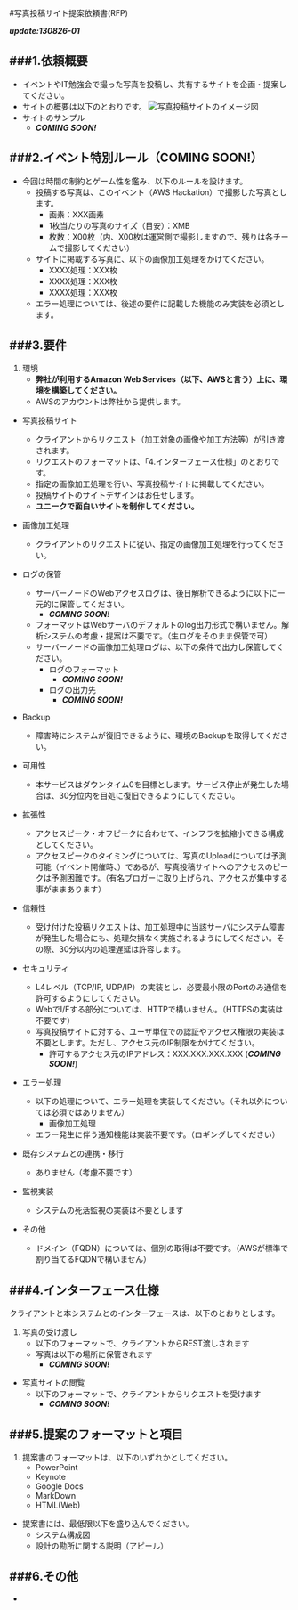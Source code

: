 #写真投稿サイト提案依頼書(RFP)

***update:130826-01***


###1.依頼概要
---
* イベントやIT勉強会で撮った写真を投稿し、共有するサイトを企画・提案してください。
* サイトの概要は以下のとおりです。
![写真投稿サイトのイメージ図](https://s3-ap-northeast-1.amazonaws.com/aws-hackathon/RFP-images/image.jpg) 
* サイトのサンプル
	* ***COMING SOON!***

###2.イベント特別ルール（COMING SOON!）
---

* 今回は時間の制約とゲーム性を鑑み、以下のルールを設けます。
	- 投稿する写真は、このイベント（AWS Hackation）で撮影した写真とします。
		- 画素：XXX画素
		- 1枚当たりの写真のサイズ（目安）：XMB
		- 枚数：X00枚（内、X00枚は運営側で撮影しますので、残りは各チームで撮影してください）
	- サイトに掲載する写真に、以下の画像加工処理をかけてください。
		- XXXX処理：XXX枚
		- XXXX処理：XXX枚
		- XXXX処理：XXX枚
	- エラー処理については、後述の要件に記載した機能のみ実装を必須とします。

###3.要件
---

1. 環境
	* **弊社が利用するAmazon Web Services（以下、AWSと言う）上に、環境を構築してください。**　
	* AWSのアカウントは弊社から提供します。
* 写真投稿サイト
	* クライアントからリクエスト（加工対象の画像や加工方法等）が引き渡されます。
	* リクエストのフォーマットは、「4.インターフェース仕様」のとおりです。
	* 指定の画像加工処理を行い、写真投稿サイトに掲載してください。
	* 投稿サイトのサイトデザインはお任せします。
	* **ユニークで面白いサイトを制作してください。**
* 画像加工処理
	* クライアントのリクエストに従い、指定の画像加工処理を行ってください。
* ログの保管
	* サーバーノードのWebアクセスログは、後日解析できるように以下に一元的に保管してください。
		- ***COMING SOON!***
	* フォーマットはWebサーバのデフォルトのlog出力形式で構いません。解析システムの考慮・提案は不要です。（生ログをそのまま保管で可）
	* サーバーノードの画像加工処理ログは、以下の条件で出力し保管してください。
		- ログのフォーマット
			- ***COMING SOON!***
		- ログの出力先
			- ***COMING SOON!***
* Backup
	* 障害時にシステムが復旧できるように、環境のBackupを取得してください。
* 可用性
	* 本サービスはダウンタイム0を目標とします。サービス停止が発生した場合は、30分位内を目処に復旧できるようにしてください。
* 拡張性
	* アクセスピーク・オフピークに合わせて、インフラを拡縮小できる構成としてください。
	* アクセスピークのタイミングについては、写真のUploadについては予測可能（イベント開催時、）であるが、写真投稿サイトへのアクセスのピークは予測困難です。（有名ブロガーに取り上げられ、アクセスが集中する事がままあります）
* 信頼性
	* 受け付けた投稿リクエストは、加工処理中に当該サーバにシステム障害が発生した場合にも、処理欠損なく実施されるようにしてください。その際、30分以内の処理遅延は許容します。
* セキュリティ
	* L4レベル（TCP/IP, UDP/IP）の実装とし、必要最小限のPortのみ通信を許可するようにしてください。
	* WebでI/Fする部分については、HTTPで構いません。（HTTPSの実装は不要です）
	* 写真投稿サイトに対する、ユーザ単位での認証やアクセス権限の実装は不要とします。ただし、アクセス元のIP制限をかけてください。
		* 許可するアクセス元のIPアドレス：XXX.XXX.XXX.XXX (***COMING SOON!***)
* エラー処理
	* 以下の処理について、エラー処理を実装してください。（それ以外については必須ではありません）
		* 画像加工処理
	* エラー発生に伴う通知機能は実装不要です。（ロギングしてください）
		
* 既存システムとの連携・移行
	* ありません（考慮不要です）
* 監視実装
	* システムの死活監視の実装は不要とします
* その他
	* ドメイン（FQDN）については、個別の取得は不要です。（AWSが標準で割り当てるFQDNで構いません） 

###4.インターフェース仕様
---
クライアントと本システムとのインターフェースは、以下のとおりとします。  

1. 写真の受け渡し
	- 以下のフォーマットで、クライアントからREST渡しされます
	- 写真は以下の場所に保管されます
		- ***COMING SOON!***
* 写真サイトの閲覧	
	- 以下のフォーマットで、クライアントからリクエストを受けます
		- ***COMING SOON!***

###5.提案のフォーマットと項目
---
1. 提案書のフォーマットは、以下のいずれかとしてください。
	* PowerPoint
	* Keynote
	* Google Docs
	* MarkDown
	* HTML(Web)
* 提案書には、最低限以下を盛り込んでください。
	* システム構成図
	* 設計の勘所に関する説明（アピール）

###6.その他
---
* 